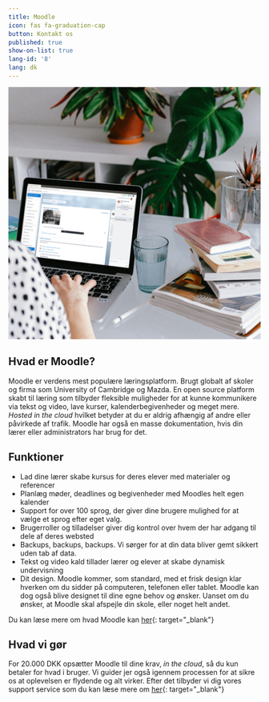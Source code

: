```yaml
---
title: Moodle
icon: fas fa-graduation-cap
button: Kontakt os
published: true
show-on-list: true
lang-id: '8'
lang: dk
---
```


![Moodle](/images/services/moodleSoMe2.jpg)

## Hvad er Moodle?

Moodle er verdens mest populære læringsplatform. Brugt globalt af skoler og firma som University of Cambridge og Mazda. En open source platform skabt til læring som tilbyder fleksible muligheder for at kunne kommunikere via tekst og video, lave kurser, kalenderbegivenheder og meget mere. _Hosted in the cloud_ hvilket betyder at du er aldrig afhængig af andre eller påvirkede af trafik. Moodle har også en masse dokumentation, hvis din lærer eller administrators har brug for det.


## Funktioner



*   Lad dine lærer skabe kursus for deres elever med materialer og referencer
*   Planlæg møder, deadlines og begivenheder med Moodles helt egen kalender
*   Support for over 100 sprog, der giver dine brugere mulighed for at vælge et sprog efter eget valg.
*   Brugerroller og tilladelser giver dig kontrol over hvem der har adgang til dele af deres websted
*   Backups, backups, backups. Vi sørger for at din data bliver gemt sikkert uden tab af data.
*   Tekst og video kald tillader lærer og elever at skabe dynamisk undervisning
*   Dit design. Moodle kommer, som standard, med et frisk design klar hverken om du sidder på computeren, telefonen eller tablet. Moodle kan dog også blive designet til dine egne behov og ønsker. Uanset om du ønsker, at Moodle skal afspejle din skole, eller noget helt andet.

Du kan læse mere om hvad Moodle kan [her](https://docs.moodle.org/38/en/Features){: target="_blank"} 


## Hvad vi gør

For 20.000 DKK opsætter Moodle til dine krav, _in the cloud_, så du kun betaler for hvad i bruger. Vi guider jer også igennem processen for at sikre os at oplevelsen er flydende og alt virker. Efter det tilbyder vi dig vores support service som du kan læse mere om [her](/services/itsupport_da){: target="_blank"} 